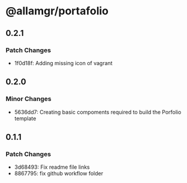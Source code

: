 # @allamgr/portafolio

## 0.2.1

### Patch Changes

- 1f0d18f: Adding missing icon of vagrant

## 0.2.0

### Minor Changes

- 5636dd7: Creating basic compoments required to build the Porfolio template

## 0.1.1

### Patch Changes

- 3d68493: Fix readme file links
- 8867795: fix github workflow folder
